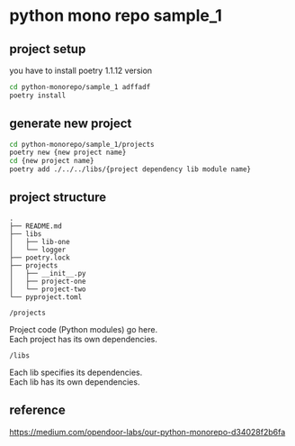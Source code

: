 # python mono repo sample_1 

## project setup

you have to install poetry 1.1.12 version

```bash
cd python-monorepo/sample_1 adffadf
poetry install
``` 

## generate new project

```bash
cd python-monorepo/sample_1/projects
poetry new {new project name}
cd {new project name}
poetry add ./../../libs/{project dependency lib module name}
```


## project structure

```
.
├── README.md
├── libs
│   ├── lib-one
│   └── logger
├── poetry.lock
├── projects
│   ├── __init__.py
│   ├── project-one
│   └── project-two
└── pyproject.toml
```

`/projects`

Project code (Python modules) go here.  
Each project has its own dependencies.  

`/libs`

Each lib specifies its dependencies.  
Each lib has its own dependencies.  


## reference

https://medium.com/opendoor-labs/our-python-monorepo-d34028f2b6fa
